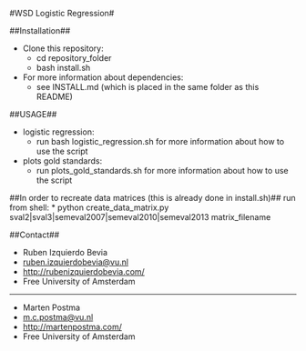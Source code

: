 #WSD Logistic Regression#

##Installation##
* Clone this repository:
    * cd repository_folder
    * bash install.sh
* For more information about dependencies:
    * see INSTALL.md (which is placed in the same folder as this README)

##USAGE##
* logistic regression:
    * run bash logistic_regression.sh for more information about how to use the script
* plots gold standards:
    * run plots_gold_standards.sh for more information about how to use the script

##In order to recreate data matrices (this is already done in install.sh)##
run from shell:
    * python create_data_matrix.py sval2|sval3|semeval2007|semeval2010|semeval2013 matrix_filename

##Contact##
* Ruben Izquierdo Bevia
* ruben.izquierdobevia@vu.nl
* http://rubenizquierdobevia.com/
* Free University of Amsterdam

***

* Marten Postma
* m.c.postma@vu.nl
* http://martenpostma.com/
* Free University of Amsterdam
